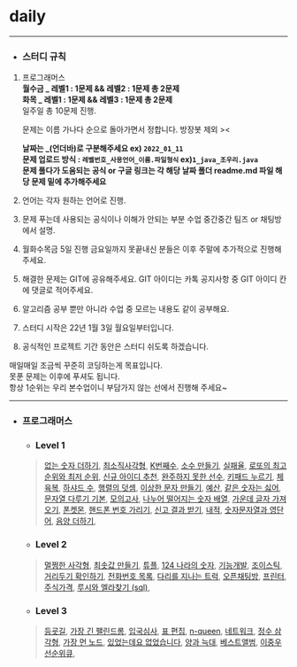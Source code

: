 # daily
***

+ ### 스터디 규칙
1. 프로그래머스               
**월수금 _ 레벨1 : 1문제 && 레벨2 : 1문제 총 2문제                       
화목 _ 레벨1 : 1문제 && 레벨3 : 1문제 총 2문제**                                                                             
일주일 총 10문제 진행.             
                 
      문제는 이름 가나다 순으로 돌아가면서 정합니다.
      방장봇 제외 ><
   
      **날짜는 _(언더바)로 구분해주세요 ex) `2022_01_11`         
      문제 업로드 방식 : `레벨번호_사용언어_이름.파일형식` ex)`1_java_조우리.java`                    
      문제 풀다가 도움되는 공식 or 구글 링크는 각 해당 날짜 폴더 readme.md 파일 해당 문제 밑에 추가해주세요**
  
2. 언어는 각자 원하는 언어로 진행.
3. 문제 푸는데 사용되는 공식이나 이해가 안되는 부분 수업 중간중간 팀즈 or 채팅방에서 설명.
4. 월화수목금 5일 진행
금요일까지 못끝내신 분들은 이후 주말에 추가적으로 진행해주세요.
5. 해결한 문제는 GIT에 공유해주세요.
GIT 아이디는 카톡 공지사항 중 GIT 아이디 칸에 댓글로 적어주세요.

6. 알고리즘 공부 뿐만 아니라 수업 중 모르는 내용도 같이 공부해요.

7. 스터디 시작은 22년 1월 3일 월요일부터입니다.<br>

8. 공식적인 프로젝트 기간 동안은 스터디 쉬도록 하겠습니다.<br>

매일매일 조금씩 꾸준히 코딩하는게 목표입니다.            
못푼 문제는 이후에 푸셔도 됩니다.              
항상 1순위는 우리 본수업이니 부담가지 않는 선에서 진행해 주세요~
***


+ ### 프로그래머스
  +  ### Level 1
  >  [없는 숫자 더하기](https://programmers.co.kr/learn/courses/30/lessons/86051), 
  >  [최소직사각형](https://programmers.co.kr/learn/courses/30/lessons/86491), 
  >  [K번째수](https://programmers.co.kr/learn/courses/30/lessons/42748), 
  >  [소수 만들기](https://programmers.co.kr/learn/courses/30/lessons/12977), 
  >  [실패율](https://programmers.co.kr/learn/courses/30/lessons/42889), 
  >  [로또의 최고 순위와 최저 순위](https://programmers.co.kr/learn/courses/30/lessons/77484), 
  >  [신규 아이디 추천](https://programmers.co.kr/learn/courses/30/lessons/72410), 
  >  [완주하지 못한 선수](https://programmers.co.kr/learn/courses/30/lessons/42576), 
  >  [키패드 누르기](https://programmers.co.kr/learn/courses/30/lessons/67256), 
  >  [체육복](https://programmers.co.kr/learn/courses/30/lessons/42862),
  >  [하샤드 수](https://programmers.co.kr/learn/courses/30/lessons/12947),
  >  [행렬의 덧셈](https://programmers.co.kr/learn/courses/30/lessons/12950),
  >  [이상한 문자 만들기](https://programmers.co.kr/learn/courses/30/lessons/12930),
  >  [예산](https://programmers.co.kr/learn/courses/30/lessons/12982),
  >  [같은 숫자는 싫어](https://programmers.co.kr/learn/courses/30/lessons/12906),
  >  [문자열 다루기 기본](https://programmers.co.kr/learn/courses/30/lessons/12918),
  >  [모의고사](https://programmers.co.kr/learn/courses/30/lessons/42840),
  >  [나누어 떨어지는 숫자 배열](https://programmers.co.kr/learn/courses/30/lessons/12910),
  >  [가운데 글자 가져오기](https://programmers.co.kr/learn/courses/30/lessons/12903),
  >  [폰켓몬](https://programmers.co.kr/learn/courses/30/lessons/1845),
  >  [핸드폰 번호 가리기](https://programmers.co.kr/learn/courses/30/lessons/12948),
  >  [신고 결과 받기](https://programmers.co.kr/learn/courses/30/lessons/92334),
  >  [내적](https://programmers.co.kr/learn/courses/30/lessons/70128),
  >  [숫자문자열과 영단어](https://programmers.co.kr/learn/courses/30/lessons/81301),
  >  [음양 더하기](https://programmers.co.kr/learn/courses/30/lessons/76501),

  +  ### Level 2
  >  [멀쩡한 사각형](https://programmers.co.kr/learn/courses/30/lessons/62048), 
  >  [최솟값 만들기](https://programmers.co.kr/learn/courses/30/lessons/12941), 
  >  [튜플](https://programmers.co.kr/learn/courses/30/lessons/64065), 
  >  [124 나라의 숫자](https://programmers.co.kr/learn/courses/30/lessons/12899), 
  >  [기능개발](https://programmers.co.kr/learn/courses/30/lessons/42586),
  >  [조이스틱](https://programmers.co.kr/learn/courses/30/lessons/42860),
  >  [거리두기 확인하기](https://programmers.co.kr/learn/courses/30/lessons/81302),
  >  [전화번호 목록](https://programmers.co.kr/learn/courses/30/lessons/42577),
  >  [다리를 지나는 트럭](https://programmers.co.kr/learn/courses/30/lessons/42583),
  >  [오픈채팅방](https://programmers.co.kr/learn/courses/30/lessons/42888),
  >  [프린터](https://programmers.co.kr/learn/courses/30/lessons/42587),
  >  [주식가격](https://programmers.co.kr/learn/courses/30/lessons/42584),
  >  [루시와 엘라찾기 (sql)](https://programmers.co.kr/learn/courses/30/lessons/59046),
  
  +  ### Level 3
  >  [등굣길](https://programmers.co.kr/learn/courses/30/lessons/42898), 
  >  [가장 긴 팰린드롬](https://programmers.co.kr/learn/courses/30/lessons/12904), 
  >  [입국심사](https://programmers.co.kr/learn/courses/30/lessons/43238), 
  >  [표 편집](https://programmers.co.kr/learn/courses/30/lessons/81303), 
  >  [n-queen](https://programmers.co.kr/learn/courses/30/lessons/12952),
  >  [네트워크](https://programmers.co.kr/learn/courses/30/lessons/43162),
  >  [정수 삼각형](https://programmers.co.kr/learn/courses/30/lessons/43105),
  >  [가장 먼 노드](https://programmers.co.kr/learn/courses/30/lessons/49189),
  >  [있었는데요 없었습니다](https://programmers.co.kr/learn/courses/30/lessons/59043),
  >  [양과 늑대](https://programmers.co.kr/learn/courses/30/lessons/92343),
  >  [베스트앨범](https://programmers.co.kr/learn/courses/30/lessons/42579),
  >  [이중우선순위큐](https://programmers.co.kr/learn/courses/30/lessons/42628),

